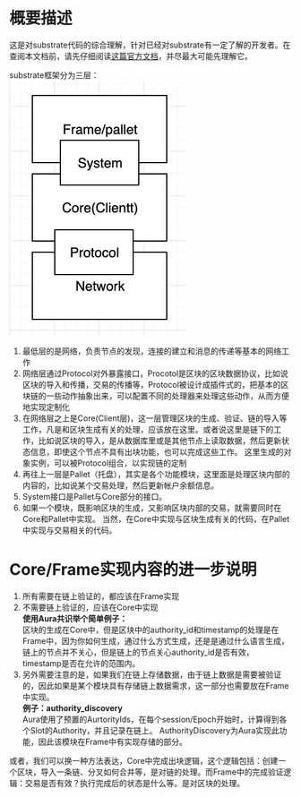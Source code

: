 # 概要描述
   这是对substrate代码的综合理解，针对已经对substrate有一定了解的开发者。在查阅本文档前，请先仔细阅读[这篇官方文档](https://substrate.dev/docs/en/)，并尽最大可能先理解它。
   
   substrate框架分为三层：  
  ![](substrate_top.png)  
1. 最低层的是网络，负责节点的发现，连接的建立和消息的传递等基本的网络工作  
2. 网络层通过Protocol对外暴露接口，Procotol是区块的区块数据协议，比如说区块的导入和传播，交易的传播等，Protocol被设计成插件式的，把基本的区块链的一些动作抽象出来，可以配置不同的处理器来处理这些动作，从而方便地实现定制化  
3. 在网络层之上是Core(Client层)，这一层管理区块的生成、验证、链的导入等工作，凡是和区块生成有关的处理，应该放在这里。或者说这里是链下的工作，比如说区块的导入，是从数据库里或是其他节点上读取数据，然后更新状态信息，即使这个节点不具有出块功能，也可以完成这些工作。 这里生成的对象实例，可以被Protocol组合，以实现链的定制  
4. 再往上一层是Pallet（托盘），其实是各个功能模块，这里面是处理区块内部的内容的，比如说某个交易处理，然后更新帐户余额信息。  
5. System接口是Pallet与Core部分的接口。  
6. 如果一个模块，既影响区块的生成，又影响区块内部的交易，就需要同时在Core和Pallet中实现。 当然，在Core中实现与区块生成有关的代码，在Pallet中实现与交易相关的代码。  

# Core/Frame实现内容的进一步说明
1. 所有需要在链上验证的，都应该在Frame实现
2. 不需要链上验证的，应该在Core中实现  
**使用Aura共识举个简单例子：**  
区块的生成在Core中，但是区块中的authority_id和timestamp的处理是在Frame中，因为你如何生成，通过什么方式生成，还是是通过什么语言生成，链上的节点并不关心，但是链上的节点关心authority_id是否有效，timestamp是否在允许的范围内。  
3. 另外需要注意的是，如果我们在链上存储数据，由于链上数据是需要被验证的，因此如果是某个模块具有存储链上数据需求，这一部分也需要放在Frame中实现。   
**例子：authority_discovery**  
Aura使用了预置的AurtorityIds，在每个session/Epoch开始时，计算得到各个Slot的Authority，并且记录在链上。 AuthorityDiscovery为Aura实现此功能，因此该模块在Frame中有实现存储的部分。
 
 或者，我们可以换一种方法表达，Core中完成出块逻辑，这个逻辑包括：创建一个区块，导入一条链、分叉如何合并等，是对链的处理。而Frame中的完成验证逻辑：交易是否有效？执行完成后的状态是什么等。是对区块的处理。